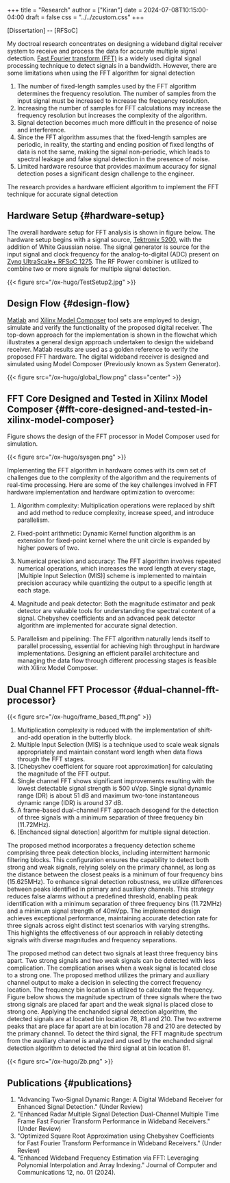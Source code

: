 +++
title = "Research"
author = ["Kiran"]
date = 2024-07-08T10:15:00-04:00
draft = false
css = "../../zcustom.css"
+++

[Dissertation] -- [RFSoC]

My doctroal research concentrates on designing a wideband digital receiver system to receive and process the data for accurate multiple signal detection. [Fast Fourier transform (FFT)](https://en.wikipedia.org/wiki/Fast_Fourier_transform) is a widely used digital signal processing technique to detect signals in a bandwidth. However, there are some limitations when using the FFT algorithm for signal detection

1.  The number of fixed-length samples used by the FFT algorithm determines the frequency resolution. The number of samples from the input signal must be increased to increase the frequency resolution.
2.  Increasing the number of samples for FFT calculations may increase the frequency resolution but increases the complexity of the algorithm.
3.  Signal detection becomes much more difficult in the presence of noise and interference.
4.  Since the FFT algorithm assumes that the fixed-length samples are periodic, in reality, the starting and ending position of fixed lengths of data is not the same, making the signal non-periodic, which leads to spectral leakage and false signal detection in the presence of noise.
5.  Limited hardware resource that provides maximum accuracy for signal detection poses a significant design challenge to the engineer.

The research provides a hardware efficient algorithm to implement the FFT technique for accurate signal detection


## Hardware Setup {#hardware-setup}

The overall hardware setup for FFT analysis is shown in figure below. The hardware setup begins with a signal source, [Tektronix 5200](https://www.tek.com/en/products/arbitrary-waveform-generators/awg5200), with the addition of White Gaussian noise. The signal generator is source for the input signal and clock frequency for the analog-to-digital (ADC) present on [Zynq UltraScale+ RFSoC 1275](https://www.xilinx.com/products/boards-and-kits/zcu1275.html). The RF Power combiner is utilized to combine two or more signals for multiple signal detection.

{{< figure src="/ox-hugo/TestSetup2.jpg" >}}


## Design Flow {#design-flow}

[Matlab](https://www.mathworks.com/products/matlab.html) and [Xilinx Model Composer](https://www.xilinx.com/products/design-tools/vitis/vitis-model-composer.html) tool sets are employed to design, simulate and verify the functionality of the proposed digital receiver. The top-down approach for the implementation is shown in the flowchat which illustrates a general design approach undertaken to design the wideband receiver. Matlab results are used as a golden reference to verify the proposed FFT hardware. The digital wideband receiver is designed and simulated using Model Composer (Previously known as System Generator).

{{< figure src="/ox-hugo/global_flow.png" class="center" >}}


## FFT Core Designed and Tested in Xilinx Model Composer {#fft-core-designed-and-tested-in-xilinx-model-composer}

Figure shows the design of the FFT processor in Model Composer used for simulation.

{{< figure src="/ox-hugo/sysgen.png" >}}

Implementing the FFT algorithm in hardware comes with its own set of challenges due to the complexity of the algorithm and the requirements of real-time processing. Here are some of the key challenges involved in FFT hardware implementation and hardware optimization to overcome:

1.  Algorithm complexity: Multiplication operations were replaced by shift and add method to reduce complexity, increase speed, and introduce parallelism.

2.  Fixed-point arithmetic: Dynamic Kernel function algorithm is an extension for fixed-point kernel where the unit circle is expanded by higher powers of two.

3.  Numerical precision and accuracy: The FFT algorithm involves repeated numerical operations, which increases the word length at every stage, [Multiple Input Selection (MIS)] scheme is implemented to maintain precision accuracy while quantizing the output to a specific length at each stage.

4.  Magnitude and peak detector: Both the magnitude estimator and peak detector are valuable tools for understanding the spectral content of a signal. Chebyshev coefficients and an advanced peak detector algorithm are implemented for accurate signal detection.

5.  Parallelism and pipelining: The FFT algorithm naturally lends itself to parallel processing, essential for achieving high throughput in hardware implementations. Designing an efficient parallel architecture and managing the data flow through different processing stages is feasible with Xilinx Model Composer.


## Dual Channel FFT Processor {#dual-channel-fft-processor}

{{< figure src="/ox-hugo/frame_based_fft.png" >}}

1.  Multiplication complexity is reduced with the implementation of shift-and-add operation in the butterfly block.
2.  Multiple Input Selection (MIS) is a technique used to scale weak signals appropriately and maintain constant word length when data flows through the FFT stages.
3.  [Chebyshev coefficient for square root approximation] for calculating the magnitude of the FFT output.
4.  Single channel FFT shows significant improvements resulting with the lowest detectable signal strength is 500 uVpp. Single signal dynamic range (DR) is about 51 dB and maximum two-tone instantaneous dynamic range (IDR) is around 37 dB.
5.  A frame-based dual-channel FFT approach desogend for the detection of three signals with a minimum separation of three frequency bin (11.72MHz).
6.  [Enchanced signal detection] algorithm for multiple signal detection.

The proposed method incorporates a frequency detection scheme comprising three peak detection blocks, including intermittent harmonic filtering blocks. This configuration ensures the capability to detect both strong and weak signals, relying solely on the primary channel, as long as the distance between the closest peaks is a minimum of four frequency bins (15.625MHz). To enhance signal detection robustness, we utilize differences between peaks identified in primary and auxiliary channels. This strategy reduces false alarms without a predefined threshold, enabling peak identification with a minimum separation of three frequency bins (11.72MHz) and a minimum signal strength of 40mVpp. The implemented design achieves exceptional performance,
maintaining accurate detection rate for three signals across eight distinct test scenarios with varying strengths. This highlights the effectiveness of our approach in reliably detecting signals with diverse magnitudes and frequency separations.

The proposed method can detect two signals at least three frequency bins apart. Two strong signals and two weak signals can be detected with less complication. The complication arises when a weak signal is located close to a strong one. The proposed method utilizes the primary and auxiliary channel output to make a decision in selecting the correct frequency location. The frequency bin location is utilized to calculate the frequency. Figure below shows the magnitude spectrum of three signals where the two strong signals are placed far apart and the weak signal is placed close to strong one. Applying the enchanded signal detection algorithm, the detected signals are at located bin location 78, 81 and 210. The two extreme peaks that are place far apart are at bin location 78 and 210 are detected by the primary channel. To detect the third signal, the FFT magnitude spectrum from the auxiliary channel is analyzed and used by the enchanded signal detection algorithm to detected the third signal at bin location 81.

{{< figure src="/ox-hugo/2b.png" >}}


## Publications {#publications}

1.  "Advancing Two-Signal Dynamic Range: A Digital Wideband Receiver for Enhanced Signal Detection." (Under Review)
2.  "Enhanced Radar Multiple Signal Detection Dual-Channel Multiple Time Frame Fast Fourier Transform Performance in Wideband Receivers." (Under Review)
3.  "Optimized Square Root Approximation using Chebyshev Coefficients for Fast Fourier Transform Performance in Wideband Receivers." (Under Review)
4.  "Enhanced Wideband Frequency Estimation via FFT: Leveraging Polynomial Interpolation and Array Indexing." Journal of Computer and Communications 12, no. 01 (2024).
